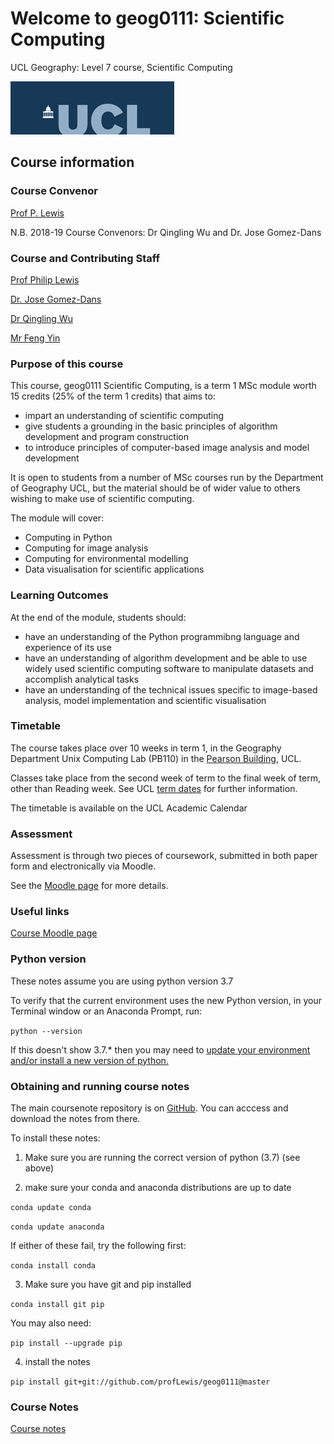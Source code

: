 # Welcome to geog0111: Scientific Computing 
UCL Geography: Level 7 course, Scientific Computing

![](images/ucl_logo.png)

## Course information

### Course Convenor

[Prof P. Lewis](http://www.geog.ucl.ac.uk/~plewis)

N.B. 2018-19 Course Convenors: Dr Qingling Wu and Dr. Jose Gomez-Dans

### Course and Contributing Staff

[Prof Philip Lewis](http://www.geog.ucl.ac.uk/~plewis)  

[Dr. Jose Gomez-Dans](http://www.geog.ucl.ac.uk/about-the-department/people/research-staff/research-staff/jose-gomez-dans/)

[Dr Qingling Wu](http://www.geog.ucl.ac.uk/about-the-department/people/research-staff/research-staff/qingling-wu/)

[Mr Feng Yin](https://www.geog.ucl.ac.uk/people/research-staff/feng-yin)


### Purpose of this course

This course, geog0111 Scientific Computing, is a term 1 MSc module worth 15 credits (25% of the term 1 credits) that aims to:

* impart an understanding of scientific computing
* give students a grounding in the basic principles of algorithm development and program construction
* to introduce principles of computer-based image analysis and model development

It is open to students from a number of MSc courses run by the Department of Geography UCL, but the material should be of wider value to others wishing to make use of scientific computing. 

The module will cover:

* Computing in Python
* Computing for image analysis
* Computing for environmental modelling
* Data visualisation for scientific applications

### Learning Outcomes

At the end of the module, students should:

* have an understanding of the Python programmibng language and experience of its use
* have an understanding of algorithm development and be able to use widely used scientific computing software to manipulate datasets and accomplish analytical tasks
* have an understanding of the technical issues specific to image-based analysis, model implementation and scientific visualisation

### Timetable

The course takes place over 10 weeks in term 1, in the Geography Department Unix Computing Lab (PB110) in the [Pearson Building](http://www.ucl.ac.uk/estates/roombooking/building-location/?id=003), UCL. 

Classes take place from the second week of term to the final week of term, other than Reading week. See UCL [term dates](http://www.ucl.ac.uk/staff/term-dates) for further information.

The timetable is available on the UCL Academic Calendar

### Assessment

Assessment is through two pieces of coursework, submitted in both paper form and electronically via Moodle. 

See the [Moodle page](https://moodle-1819.ucl.ac.uk/course/view.php?id=2796) for more details.

### Useful links

[Course Moodle page](https://moodle-1819.ucl.ac.uk/course/view.php?id=2796)  

### Python version

These notes assume you are using python version 3.7

To verify that the current environment uses the new Python version, in your Terminal window or an Anaconda Prompt, run:

`python --version`

If this doesn't show 3.7.* then you may need to [update your environment and/or install a new version of python.](https://conda.io/docs/user-guide/tasks/manage-python.html)

### Obtaining and running course notes

The main coursenote repository is on [GitHub](https://github.com/profLewis/geog0111). You can acccess and download the notes from there.

To install these notes:

1. Make sure you are running the correct version of python (3.7) (see above)

2. make sure your conda and anaconda distributions are up to date

`conda update conda`

`conda update anaconda`

If either of these fail, try the following first:

`conda install conda`

3. Make sure you have git and pip installed

`conda install git pip`

You may also need:

`pip install --upgrade pip`

4. install the notes

`pip install git+git://github.com/profLewis/geog0111@master`

### Course Notes

[Course notes](index.ipynb)  
